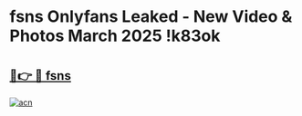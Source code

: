 # fsns Onlyfans Leaked - New Video & Photos March 2025 !k83ok

# <h2><a href="https://fqbzlx.iuczelnia.edu.pl?title=fsns&ref=k83ok">🔗👉 🔴 fsns</a></h2>

[![acn](https://github.com/user-attachments/assets/0f9c940e-d8b0-45ae-aac7-cd30a18b3e1c)](https://fqbzlx.iuczelnia.edu.pl?title=fsns&ref=k83ok)


